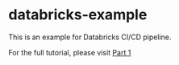 # databricks-example
This is an example for Databricks CI/CD pipeline.

For the full tutorial, please visit
[Part 1](https://medium.com/@bedatse/azure-devops-ci-cd-with-azure-databricks-and-data-factory-part-1-c05a44536a8e)